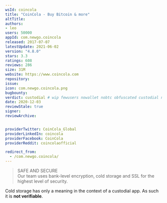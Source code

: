 ```yaml
---
wsId: coincola
title: "CoinCola - Buy Bitcoin & more"
altTitle: 
authors:
- leo
users: 50000
appId: com.newgo.coincola
released: 2017-07-07
latestUpdate: 2021-06-02
version: "4.8.0"
stars: 3.3
ratings: 608
reviews: 286
size: 31M
website: https://www.coincola.com
repository: 
issue: 
icon: com.newgo.coincola.png
bugbounty: 
verdict: custodial # wip fewusers nowallet nobtc obfuscated custodial nosource nonverifiable reproducible bounty defunct
date: 2020-12-03
reviewStale: true
signer: 
reviewArchive:


providerTwitter: CoinCola_Global
providerLinkedIn: coincola
providerFacebook: CoinCola
providerReddit: coincolaofficial

redirect_from:
  - /com.newgo.coincola/
---
```



> SAFE AND SECURE<br>
> Our team uses bank-level encryption, cold storage and SSL for the highest level of security.

Cold storage has only a meaning in the context of a custodial app. As such it
is **not verifiable**.
